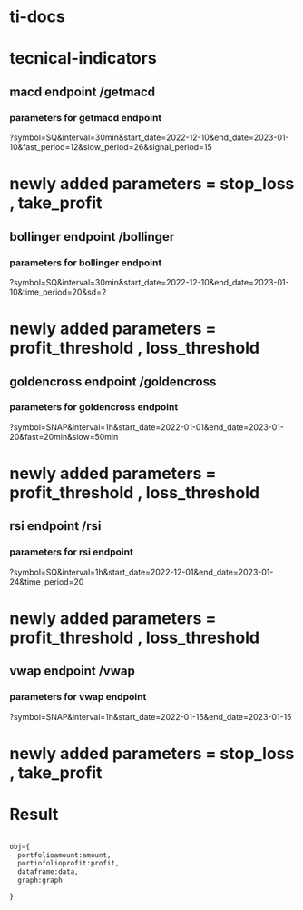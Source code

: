 # ti-docs



# tecnical-indicators



## macd endpoint     /getmacd
### parameters for getmacd endpoint
?symbol=SQ&interval=30min&start_date=2022-12-10&end_date=2023-01-10&fast_period=12&slow_period=26&signal_period=15

# newly added parameters = stop_loss , take_profit

## bollinger endpoint   /bollinger
### parameters for bollinger endpoint
?symbol=SQ&interval=30min&start_date=2022-12-10&end_date=2023-01-10&time_period=20&sd=2

# newly added parameters = profit_threshold , loss_threshold



## goldencross endpoint    /goldencross
### parameters for goldencross endpoint
?symbol=SNAP&interval=1h&start_date=2022-01-01&end_date=2023-01-20&fast=20min&slow=50min

# newly added parameters = profit_threshold , loss_threshold




## rsi endpoint   /rsi
### parameters for rsi endpoint
?symbol=SQ&interval=1h&start_date=2022-12-01&end_date=2023-01-24&time_period=20

# newly added parameters = profit_threshold , loss_threshold



## vwap endpoint    /vwap
### parameters for vwap endpoint
?symbol=SNAP&interval=1h&start_date=2022-01-15&end_date=2023-01-15

# newly added parameters = stop_loss , take_profit




# Result

```python 

obj={
  portfolioamount:amount,
  portiofolioprofit:profit,
  dataframe:data,
  graph:graph

}
```
